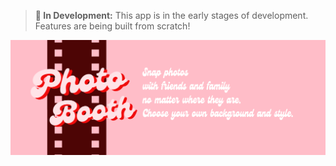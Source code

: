> **🚧 In Development:** This app is in the early stages of development. Features are being built from scratch!

![Photo Booth Logo](./public/img/banner.png)
